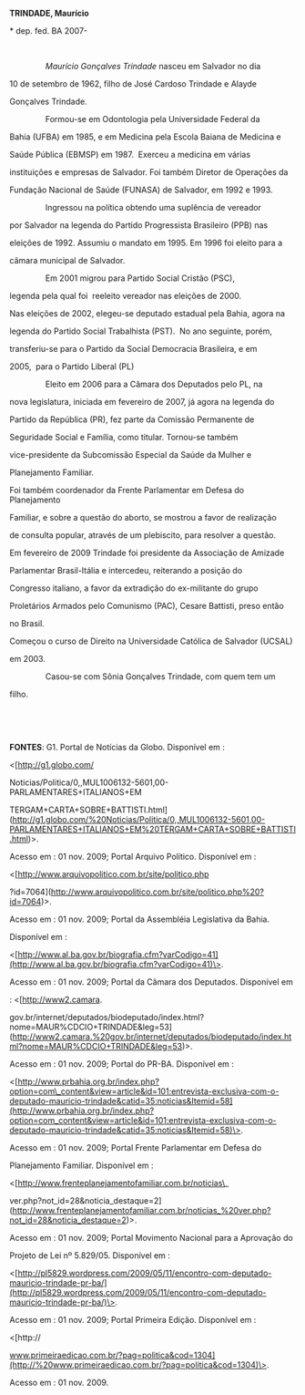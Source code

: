 **TRINDADE, Maurício**



\* dep. fed. BA 2007-



 



                *Maurício Gonçalves Trindade* nasceu em Salvador no dia

10 de setembro de 1962, filho de José Cardoso Trindade e Alayde

Gonçalves Trindade.



                Formou-se em Odontologia pela Universidade Federal da

Bahia (UFBA) em 1985, e em Medicina pela Escola Baiana de Medicina e

Saúde Pública (EBMSP) em 1987.  Exerceu a medicina em várias

instituições e empresas de Salvador. Foi também Diretor de Operações da

Fundação Nacional de Saúde (FUNASA) de Salvador, em 1992 e 1993.



                Ingressou na política obtendo uma suplência de vereador

por Salvador na legenda do Partido Progressista Brasileiro (PPB) nas

eleições de 1992. Assumiu o mandato em 1995. Em 1996 foi eleito para a

câmara municipal de Salvador.



                Em 2001 migrou para Partido Social Cristão (PSC),

legenda pela qual foi  reeleito vereador nas eleições de 2000.



Nas eleições de 2002, elegeu-se deputado estadual pela Bahia, agora na

legenda do Partido Social Trabalhista (PST).  No ano seguinte, porém,

transferiu-se para o Partido da Social Democracia Brasileira, e em

2005,  para o Partido Liberal (PL)



                Eleito em 2006 para a Câmara dos Deputados pelo PL, na

nova legislatura, iniciada em fevereiro de 2007, já agora na legenda do

Partido da República (PR), fez parte da Comissão Permanente de

Seguridade Social e Família, como titular. Tornou-se também

vice-presidente da Subcomissão Especial da Saúde da Mulher e

Planejamento Familiar.



Foi também coordenador da Frente Parlamentar em Defesa do Planejamento

Familiar, e sobre a questão do aborto, se mostrou a favor de realização

de consulta popular, através de um plebiscito, para resolver a questão.



Em fevereiro de 2009 Trindade foi presidente da Associação de Amizade

Parlamentar Brasil-Itália e intercedeu, reiterando a posição do

Congresso italiano, a favor da extradição do ex-militante do grupo

Proletários Armados pelo Comunismo (PAC), Cesare Battisti, preso então

no Brasil.



Começou o curso de Direito na Universidade Católica de Salvador (UCSAL)

em 2003.



                Casou-se com Sônia Gonçalves Trindade, com quem tem um

filho.



 



 



**FONTES**: G1. Portal de Notícias da Globo. Disponível em :

\<[http://g1.globo.com/

Noticias/Politica/0,,MUL1006132-5601,00-PARLAMENTARES+ITALIANOS+EM

TERGAM+CARTA+SOBRE+BATTISTI.html](http://g1.globo.com/%20Noticias/Politica/0,,MUL1006132-5601,00-PARLAMENTARES+ITALIANOS+EM%20TERGAM+CARTA+SOBRE+BATTISTI.html)\>.

Acesso em : 01 nov. 2009; Portal Arquivo Político. Disponível em :

\<[http://www.arquivopolitico.com.br/site/politico.php

?id=7064](http://www.arquivopolitico.com.br/site/politico.php%20?id=7064)\>.

Acesso em : 01 nov. 2009; Portal da Assembléia Legislativa da Bahia.

Disponível em :

\<[http://www.al.ba.gov.br/biografia.cfm?varCodigo=41](http://www.al.ba.gov.br/biografia.cfm?varCodigo=41)\>.

Acesso em : 01 nov. 2009; Portal da Câmara dos Deputados. Disponível em

: \<[http://www2.camara.

gov.br/internet/deputados/biodeputado/index.html?nome=MAUR%CDCIO+TRINDADE&leg=53](http://www2.camara.%20gov.br/internet/deputados/biodeputado/index.html?nome=MAUR%CDCIO+TRINDADE&leg=53)\>.

Acesso em : 01 nov. 2009; Portal do PR-BA. Disponível em :

\<[http://www.prbahia.org.br/index.php?option=com\_content&view=article&id=101:entrevista-exclusiva-com-o-deputado-mauricio-trindade&catid=35:noticias&Itemid=58](http://www.prbahia.org.br/index.php?option=com_content&view=article&id=101:entrevista-exclusiva-com-o-deputado-mauricio-trindade&catid=35:noticias&Itemid=58)\>.

Acesso em : 01 nov. 2009; Portal Frente Parlamentar em Defesa do

Planejamento Familiar. Disponível em :

\<[http://www.frenteplanejamentofamiliar.com.br/noticias\_

ver.php?not\_id=28&noticia\_destaque=2](http://www.frenteplanejamentofamiliar.com.br/noticias_%20ver.php?not_id=28&noticia_destaque=2)\>.

Acesso em : 01 nov. 2009; Portal Movimento Nacional para a Aprovação do

Projeto de Lei nº 5.829/05. Disponível em :

\<[http://pl5829.wordpress.com/2009/05/11/encontro-com-deputado-mauricio-trindade-pr-ba/](http://pl5829.wordpress.com/2009/05/11/encontro-com-deputado-mauricio-trindade-pr-ba/)\>.

Acesso em : 01 nov. 2009; Portal Primeira Edição. Disponível em :

\<[http://

www.primeiraedicao.com.br/?pag=politica&cod=1304](http://%20www.primeiraedicao.com.br/?pag=politica&cod=1304)\>.

Acesso em : 01 nov. 2009.



 



 



 



 



 



 



 


